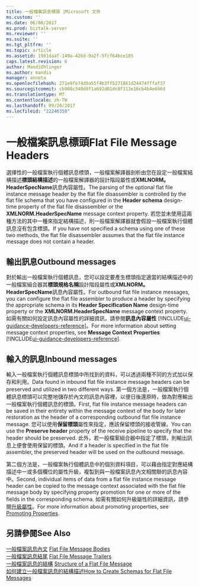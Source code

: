 ```yaml
---
title: 一般檔案訊息標頭 |Microsoft 文件
ms.custom: ''
ms.date: 06/08/2017
ms.prod: biztalk-server
ms.reviewer: ''
ms.suite: ''
ms.tgt_pltfrm: ''
ms.topic: article
ms.assetid: 1981daaf-149a-426d-9a2f-5fcf64bce185
caps.latest.revision: 6
author: MandiOhlinger
ms.author: mandia
manager: anneta
ms.openlocfilehash: 271e9fe74d0a55f4b3ff5271861d24474fffaf37
ms.sourcegitcommit: cb908c540d8f1a692d01dc8f313e16cb4b4e696d
ms.translationtype: MT
ms.contentlocale: zh-TW
ms.lasthandoff: 09/20/2017
ms.locfileid: "22246350"
---
```

# <a name="flat-file-message-headers"></a><span data-ttu-id="79546-102">一般檔案訊息標頭</span><span class="sxs-lookup"><span data-stu-id="79546-102">Flat File Message Headers</span></span>
<span data-ttu-id="79546-103">選擇性的一般檔案執行個體訊息標頭，一般檔案解譯器剖析由您在設定一般檔案結構描述**標頭結構描述**的一般檔案解譯器的設計階段屬性或**XMLNORM。HeaderSpecName**訊息內容屬性。</span><span class="sxs-lookup"><span data-stu-id="79546-103">The parsing of the optional flat file instance message header by the flat file disassembler is controlled by the flat file schema that you have configured in the **Header schema** design-time property of the flat file disassembler or the **XMLNORM.HeaderSpecName** message context property.</span></span> <span data-ttu-id="79546-104">若您並未使用這兩種方法的其中一種來指定結構描述，則一般檔案解譯器就會假設一般檔案執行個體訊息沒有包含標頭。</span><span class="sxs-lookup"><span data-stu-id="79546-104">If you have not specified a schema using one of these two methods, the flat file disassembler assumes that the flat file instance message does not contain a header.</span></span>  

## <a name="outbound-messages"></a><span data-ttu-id="79546-105">輸出訊息</span><span class="sxs-lookup"><span data-stu-id="79546-105">Outbound messages</span></span>  
 <span data-ttu-id="79546-106">對於輸出一般檔案執行個體訊息，您可以設定要產生標頭指定適當的結構描述中的一般檔案組合器其**標頭規格名稱**設計階段屬性或**XMLNORM。HeaderSpecName**訊息內容屬性。</span><span class="sxs-lookup"><span data-stu-id="79546-106">For outbound flat file instance messages, you can configure the flat file assembler to produce a header by specifying the appropriate schema in its **Header Specification Name** design-time property or the **XMLNORM.HeaderSpecName** message context property.</span></span> <span data-ttu-id="79546-107">如需有關如何設定訊息內容屬性的詳細資訊，請參閱**訊息內容屬性** [!INCLUDE[ui-guidance-developers-reference](../includes/ui-guidance-developers-reference.md)]。</span><span class="sxs-lookup"><span data-stu-id="79546-107">For more information about setting message context properties, see **Message Context Properties** [!INCLUDE[ui-guidance-developers-reference](../includes/ui-guidance-developers-reference.md)].</span></span>  

## <a name="inbound-messages"></a><span data-ttu-id="79546-108">輸入的訊息</span><span class="sxs-lookup"><span data-stu-id="79546-108">Inbound messages</span></span>  
 <span data-ttu-id="79546-109">輸入一般檔案執行個體訊息標頭中所找到的資料，可以透過兩種不同的方式加以保存和利用。</span><span class="sxs-lookup"><span data-stu-id="79546-109">Data found in inbound flat file instance message headers can be preserved and utilized in two different ways.</span></span> <span data-ttu-id="79546-110">第一個方法是，一般檔案執行個體訊息標頭可以完整地儲存於內文的訊息內容裡，以便日後還原時，做為對應輸出一般檔案執行個體訊息的標頭。</span><span class="sxs-lookup"><span data-stu-id="79546-110">First, flat file instance message headers can be saved in their entirety within the message context of the body for later restoration as the header of a corresponding outbound flat file instance message.</span></span> <span data-ttu-id="79546-111">您可以使用**保留標頭**屬性來指定，應該保留標頭的接收管線。</span><span class="sxs-lookup"><span data-stu-id="79546-111">You can use the **Preserve header** property of the receive pipeline to specify that the header should be preserved.</span></span> <span data-ttu-id="79546-112">此外，若一般檔案組合器中指定了標頭，則輸出訊息上便會使用保留的標頭。</span><span class="sxs-lookup"><span data-stu-id="79546-112">And if a header is specified in the flat file assembler, the preserved header will be used on the outbound message.</span></span>  
  
 <span data-ttu-id="79546-113">第二個方法是，一般檔案執行個體訊息中的個別資料項目，可以藉由指定對應結構描述中一或多個欄位的屬性升級，複製到與一般檔案訊息內文相關聯的訊息內容中。</span><span class="sxs-lookup"><span data-stu-id="79546-113">Second, individual items of data from a flat file instance message header can be copied to the message context associated with the flat file message body by specifying property promotion for one or more of the fields in the corresponding schema.</span></span> <span data-ttu-id="79546-114">如需有關如何升級屬性的詳細資訊，請參閱[升級屬性](../core/promoting-properties.md)。</span><span class="sxs-lookup"><span data-stu-id="79546-114">For more information about promoting properties, see [Promoting Properties](../core/promoting-properties.md).</span></span>  
  
## <a name="see-also"></a><span data-ttu-id="79546-115">另請參閱</span><span class="sxs-lookup"><span data-stu-id="79546-115">See Also</span></span>  
 <span data-ttu-id="79546-116">[一般檔案訊息內文](../core/flat-file-message-bodies.md) </span><span class="sxs-lookup"><span data-stu-id="79546-116">[Flat File Message Bodies](../core/flat-file-message-bodies.md) </span></span>  
 <span data-ttu-id="79546-117">[一般檔案訊息結尾](../core/flat-file-message-trailers.md) </span><span class="sxs-lookup"><span data-stu-id="79546-117">[Flat File Message Trailers](../core/flat-file-message-trailers.md) </span></span>  
 <span data-ttu-id="79546-118">[一般檔案訊息的結構](../core/structure-of-a-flat-file-message.md) </span><span class="sxs-lookup"><span data-stu-id="79546-118">[Structure of a Flat File Message](../core/structure-of-a-flat-file-message.md) </span></span>  
 [<span data-ttu-id="79546-119">如何建立一般檔案訊息的結構描述</span><span class="sxs-lookup"><span data-stu-id="79546-119">How to Create Schemas for Flat File Messages</span></span>](../core/how-to-create-schemas-for-flat-file-messages.md)